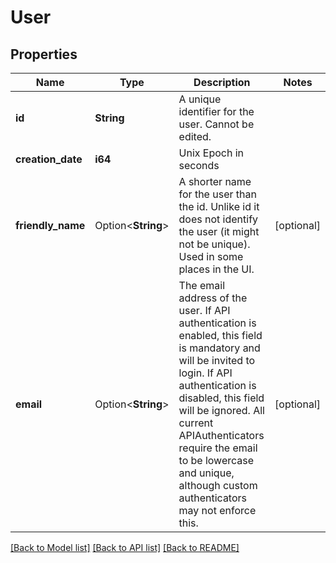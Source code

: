 # User

## Properties

Name | Type | Description | Notes
------------ | ------------- | ------------- | -------------
**id** | **String** | A unique identifier for the user. Cannot be edited. | 
**creation_date** | **i64** | Unix Epoch in seconds | 
**friendly_name** | Option<**String**> | A shorter name for the user than the id. Unlike id it does not identify the user (it might not be unique). Used in some places in the UI.  | [optional]
**email** | Option<**String**> | The email address of the user. If API authentication is enabled, this field is mandatory and will be invited to login. If API authentication is disabled, this field will be ignored. All current APIAuthenticators require the email to be  lowercase and unique, although custom authenticators may not enforce this.  | [optional]

[[Back to Model list]](../README.md#documentation-for-models) [[Back to API list]](../README.md#documentation-for-api-endpoints) [[Back to README]](../README.md)


